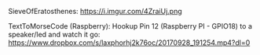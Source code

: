 SieveOfEratosthenes: https://i.imgur.com/4ZraiUj.png

TextToMorseCode (Raspberry): Hookup Pin 12 (Raspberry PI - GPIO18) to a speaker/led and watch it go: https://www.dropbox.com/s/laxphorhj2k76oc/20170928_191254.mp4?dl=0
